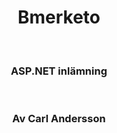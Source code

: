 <h1 align="center">Bmerketo</h1><br/> <h3 align="center">ASP.NET inlämning</h3><br/><h3 align="center">Av Carl Andersson</h3>

